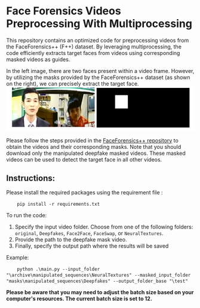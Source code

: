 # Face Forensics Videos Preprocessing With Multiprocessing
This repository contains an optimized code for preprocessing videos from the FaceForensics++ (F++) dataset. By leveraging multiprocessing, the code efficiently extracts target faces from videos using corresponding masked videos as guides.

In the left image, there are two faces present within a video frame. However, by utilizing the masks provided by the FaceForensics++ dataset (as shown on the right), we can precisely extract the target face.
![unmasked_frame_vs_masked_frame](https://github.com/noureldinalaa/Face_Forensics_videos_preprocessing_with_multiprocessing/blob/main/mask_vs_unmasked.PNG)


Please follow the steps provided in the [FaceForensics++ repository](https://github.com/ondyari/FaceForensics/tree/master/dataset) to obtain the videos and their corresponding masks. Note that you should download only the manipulated deepfake masked videos. These masked videos can be used to detect the target face in all other videos.

## Instructions:
Please install the required packages using the requirement file :

```
    pip install -r requirements.txt
```

To run the code:

1. Specify the input video folder. Choose from one of the following folders: `original`, `Deepfakes`, `Face2Face`, `FaceSwap`, or `NeuralTextures`.
2. Provide the path to the deepfake mask video.
3. Finally, specify the output path where the results will be saved

Example:
```
    python .\main.py --input_folder "\archive\manipulated_sequences\NeuralTextures" --masked_input_folder "masks\manipulated_sequences\Deepfakes" --output_folder_base "\test"

```

**Please be aware that you may need to adjust the batch size based on your computer's resources. The current batch size is set to 12.**
